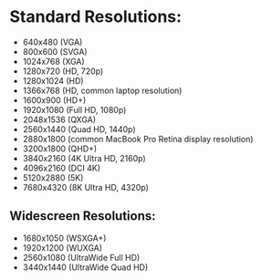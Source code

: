# Standard Resolutions:

* 640x480 (VGA)
* 800x600 (SVGA)
* 1024x768 (XGA)
* 1280x720 (HD, 720p)
* 1280x1024 (HD)
* 1366x768 (HD, common laptop resolution)
* 1600x900 (HD+)
* 1920x1080 (Full HD, 1080p)
* 2048x1536 (QXGA)
* 2560x1440 (Quad HD, 1440p)
* 2880x1800 (common MacBook Pro Retina display resolution)
* 3200x1800 (QHD+)
* 3840x2160 (4K Ultra HD, 2160p)
* 4096x2160 (DCI 4K)
* 5120x2880 (5K)
* 7680x4320 (8K Ultra HD, 4320p)

## Widescreen Resolutions:

* 1680x1050 (WSXGA+)
* 1920x1200 (WUXGA)
* 2560x1080 (UltraWide Full HD)
* 3440x1440 (UltraWide Quad HD)
